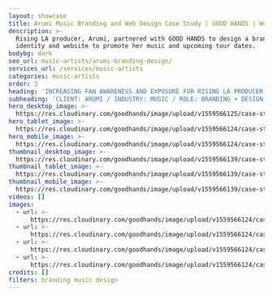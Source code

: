 ```yaml
---
layout: showcase
title: Arumi Music Branding and Web Design Case Study | GOOD HANDS | Work
description: >-
  Rising LA producer, Arumi, partnered with GOOD HANDS to design a brand
  identity and website to promote her music and upcoming tour dates.
bodybg: dark
seo_url: music-artists/arumi-branding-design/
services_url: /services/music-artists
categories: music-artists
order: 3
heading: 'INCREASING FAN AWARENESS AND EXPOSURE FOR RISING LA PRODUCER, ARUMI'
subheading: 'CLIENT: ARUMI / INDUSTRY: MUSIC / ROLE: BRANDING + DESIGN'
hero_desktop_image: >-
  https://res.cloudinary.com/goodhands/image/upload/v1559566125/case-studies/arumi/case-study-arumi-1280px_dktkpj.jpg
hero_tablet_image: >-
  https://res.cloudinary.com/goodhands/image/upload/v1559566124/case-studies/arumi/case-study-arumi-768px_jdjeow.jpg
hero_mobile_image: >-
  https://res.cloudinary.com/goodhands/image/upload/v1559566124/case-studies/arumi/case-study-arumi-360px_kpnc9o.jpg
thumbnail_desktop_image: >-
  https://res.cloudinary.com/goodhands/image/upload/v1559566139/case-studies/arumi/arumi-thumbnail-1280px_julgjw.jpg
thumbnail_tablet_image: >-
  https://res.cloudinary.com/goodhands/image/upload/v1559566139/case-studies/arumi/arumi-thumbnail-768px_r0w0u4.jpg
thumbnail_mobile_image: >-
  https://res.cloudinary.com/goodhands/image/upload/v1559566139/case-studies/arumi/arumi-thumbnail-360px_qwbrlc.jpg
videos: []
images:
  - url: >-
      https://res.cloudinary.com/goodhands/image/upload/v1559566124/case-studies/arumi/case-study-arumi-01_qlrsb7.jpg
  - url: >-
      https://res.cloudinary.com/goodhands/image/upload/v1559566124/case-studies/arumi/case-study-arumi-02_pebz3s.jpg
  - url: >-
      https://res.cloudinary.com/goodhands/image/upload/v1559566124/case-studies/arumi/case-study-arumi-03_vss5zt.jpg
  - url: >-
      https://res.cloudinary.com/goodhands/image/upload/v1559566124/case-studies/arumi/case-study-arumi-04_uglxns.jpg
credits: []
filters: branding music design
---
```


